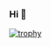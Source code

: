 ### Hi 👋

[![trophy](https://github-profile-trophy.vercel.app/?username=zerosheepmoo&theme=onedark
)](https://github.com/ryo-ma/github-profile-trophy)
